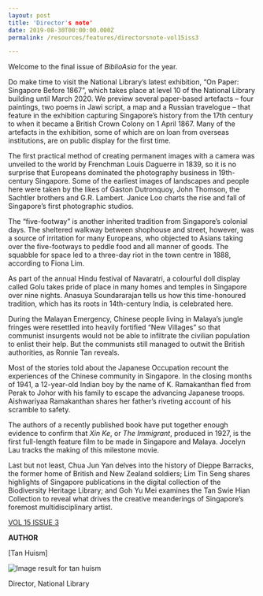 ```yaml
---
layout: post
title: 'Director's note'
date: 2019-08-30T00:00:00.000Z
permalink: /resources/features/directorsnote-vol15iss3

---
```


Welcome to the final issue of *BiblioAsia* for the year.

Do make time to visit the National Library’s latest exhibition, “On Paper: Singapore Before 1867”, which takes place at level 10 of the National Library building until March 2020. We preview several paper-based artefacts – four paintings, two poems in Jawi script, a map and a Russian travelogue – that feature in the exhibition capturing Singapore’s history from the 17th century to when it became a British Crown Colony on 1 April 1867. Many of the artefacts in the exhibition, some of which are on loan from overseas institutions, are on public display for the first time.

The first practical method of creating permanent images with a camera was unveiled to the world by Frenchman Louis Daguerre in 1839, so it is no surprise that Europeans dominated the photography business in 19th-century Singapore. Some of the earliest images of landscapes and people here were taken by the likes of Gaston Dutronquoy, John Thomson, the Sachtler brothers and G.R. Lambert. Janice Loo charts the rise and fall of Singapore’s first photographic studios.

The “five-footway” is another inherited tradition from Singapore’s colonial days. The sheltered walkway between shophouse and street, however, was a source of irritation for many Europeans, who objected to Asians taking over the five-footways to peddle food and all manner of goods. The squabble for space led to a three-day riot in the town centre in 1888, according to Fiona Lim.

As part of the annual Hindu festival of Navaratri, a colourful doll display called Golu takes pride of place in many homes and temples in Singapore over nine nights. Anasuya Soundararajan tells us how this time-honoured tradition, which has its roots in 14th-century India, is celebrated here.

During the Malayan Emergency, Chinese people living in Malaya’s jungle fringes were resettled into heavily fortified “New Villages” so that communist insurgents would not be able to infiltrate the civilian population to enlist their help. But the communists still managed to outwit the British authorities, as Ronnie Tan reveals.

Most of the stories told about the Japanese Occupation recount the experiences of the Chinese community in Singapore. In the closing months of 1941, a 12-year-old Indian boy by the name of K. Ramakanthan fled from Perak to Johor with his family to escape the advancing Japanese troops. Aishwariyaa Ramakanthan shares her father’s riveting account of his scramble to safety.

The authors of a recently published book have put together enough evidence to confirm that *Xin Ke*, or *The Immigrant*, produced in 1927, is the first full-length feature film to be made in Singapore and Malaya. Jocelyn Lau tracks the making of this milestone movie.

Last but not least, Chua Jun Yan delves into the history of Dieppe Barracks, the former home of British and New Zealand soldiers; Lim Tin Seng shares highlights of Singapore publications in the digital collection of the Biodiversity Heritage Library; and Goh Yu Mei examines the Tan Swie Hian Collection to reveal what drives the creative meanderings of Singapore’s foremost multidisciplinary artist.

[VOL 15 ISSUE 3](http://www.nlb.gov.sg/biblioasia/tag/vol-15-issue-3/)

**AUTHOR**

[Tan Huism]

![Image result for tan huism](https://www.psd.gov.sg/images/default-source/challenge-library/Article-Image/01.jpg)

Director, National Library

